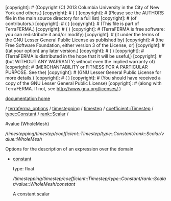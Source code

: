 [copyright]: # (Copyright (C) 2013 Columbia University in the City of New York and others.)
[copyright]: # ( )
[copyright]: # (Please see the AUTHORS file in the main source directory for a full list)
[copyright]: # (of contributors.)
[copyright]: # ( )
[copyright]: # (This file is part of TerraFERMA.)
[copyright]: # ( )
[copyright]: # (TerraFERMA is free software: you can redistribute it and/or modify)
[copyright]: # (it under the terms of the GNU Lesser General Public License as published by)
[copyright]: # (the Free Software Foundation, either version 3 of the License, or)
[copyright]: # ((at your option) any later version.)
[copyright]: # ( )
[copyright]: # (TerraFERMA is distributed in the hope that it will be useful,)
[copyright]: # (but WITHOUT ANY WARRANTY; without even the implied warranty of)
[copyright]: # (MERCHANTABILITY or FITNESS FOR A PARTICULAR PURPOSE. See the)
[copyright]: # (GNU Lesser General Public License for more details.)
[copyright]: # ( )
[copyright]: # (You should have received a copy of the GNU Lesser General Public License)
[copyright]: # (along with TerraFERMA. If not, see <http://www.gnu.org/licenses/>.)

[documentation home](Documentation)

/ [terraferma_options](../../../../../../terraferma_options) / [timestepping](../../../../../timestepping) / [timestep](../../../../timestep) / [coefficient::Timestep](../../../coefficient__Timestep) / [type::Constant](../../type__Constant) / [rank::Scalar](../rank__Scalar) /

#value (WholeMesh)

*/timestepping/timestep/coefficient::Timestep/type::Constant/rank::Scalar/value::WholeMesh*

Options for the description of an expression over the domain

* [constant](value__WholeMesh/constant "child")

    type: float

    */timestepping/timestep/coefficient::Timestep/type::Constant/rank::Scalar/value::WholeMesh/constant*

    A constant scalar

[autogenerated]: # (This file was automatically generated from the schema file:/home/cwilson/repos/github/TerraFERMA/TerraFERMA/buckettools/schemas/timestepping.rng.)

